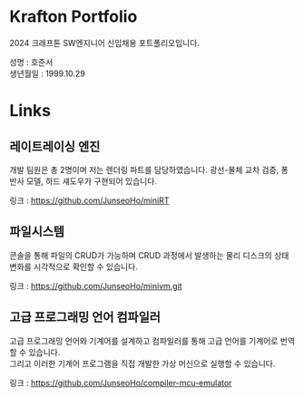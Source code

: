 # Krafton Portfolio
2024 크래프톤 SW엔지니어 신입채용 포트폴리오입니다.

성명 : 호준서<br>
생년월일 : 1999.10.29

# Links

## 레이트레이싱 엔진

개발 팀원은 총 2명이며 저는 렌더링 파트를 담당하였습니다.
광선-물체 교차 검증, 퐁 반사 모델, 하드 섀도우가 구현되어 있습니다.

링크 : https://github.com/JunseoHo/miniRT

## 파일시스템

콘솔을 통해 파일의 CRUD가 가능하며 CRUD 과정에서 발생하는 물리 디스크의 상태 변화를 시각적으로 확인할 수 있습니다. 

링크 : https://github.com/JunseoHo/minivm.git

## 고급 프로그래밍 언어 컴파일러

고급 프로그래밍 언어와 기계어를 설계하고 컴파일러를 통해 고급 언어를 기계어로 번역할 수 있습니다.<br>
그리고 이러한 기계어 프로그램을 직접 개발한 가상 머신으로 실행할 수 있습니다.

링크 : https://github.com/JunseoHo/compiler-mcu-emulator